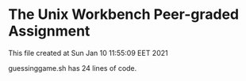 # The Unix Workbench Peer-graded Assignment

This file created at  Sun Jan 10 11:55:09 EET 2021 

guessinggame.sh has  24  lines of code.

